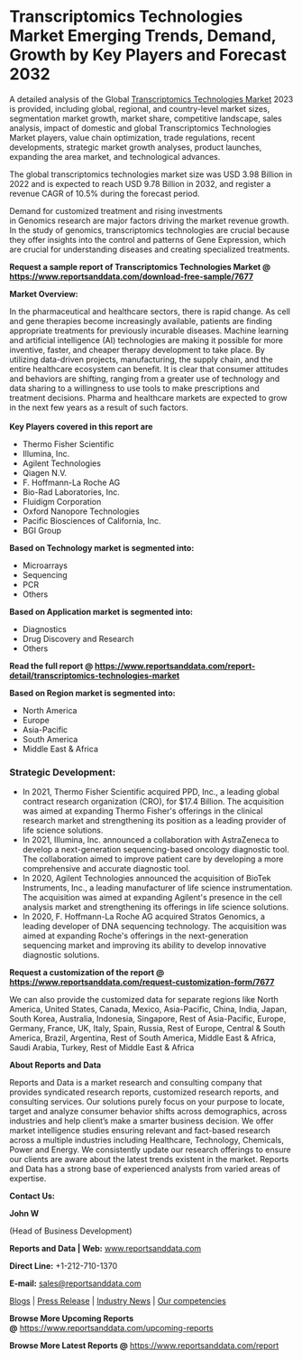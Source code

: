# Transcriptomics Technologies Market Emerging Trends, Demand, Growth by Key Players and Forecast 2032

<p>A detailed analysis of the Global <a href="https://www.reportsanddata.com/report-detail/transcriptomics-technologies-market">Transcriptomics Technologies Market</a>&nbsp;2023 is provided, including global, regional, and country-level market sizes, segmentation market growth, market share, competitive landscape, sales analysis, impact of domestic and global Transcriptomics Technologies Market players, value chain optimization, trade regulations, recent developments, strategic market growth analyses, product launches, expanding the area market, and technological advances.</p>
<p>The global transcriptomics technologies market size was USD 3.98 Billion in 2022 and is expected to reach USD 9.78 Billion in 2032, and register a revenue CAGR of 10.5% during the forecast period.</p>
<p>Demand for customized treatment and rising investments in&nbsp;Genomics&nbsp;research are major factors driving the market revenue growth. In the study of genomics, transcriptomics technologies are crucial because they offer insights into the control and patterns of&nbsp;Gene Expression, which are crucial for understanding diseases and creating specialized treatments.</p>
<p><strong>Request a sample report of Transcriptomics Technologies Market @ <a href="https://www.reportsanddata.com/download-free-sample/7677">https://www.reportsanddata.com/download-free-sample/7677</a></strong></p>
<p><strong>Market Overview:</strong></p>
<p>In the pharmaceutical and healthcare sectors, there is rapid change. As cell and gene therapies become increasingly available, patients are finding appropriate treatments for previously incurable diseases. Machine learning and artificial intelligence (AI) technologies are making it possible for more inventive, faster, and cheaper therapy development to take place. By utilizing data-driven projects, manufacturing, the supply chain, and the entire healthcare ecosystem can benefit. It is clear that consumer attitudes and behaviors are shifting, ranging from a greater use of technology and data sharing to a willingness to use tools to make prescriptions and treatment decisions. Pharma and healthcare markets are expected to grow in the next few years as a result of such factors.<br /> <br /> <strong>Key Players covered in this report are</strong></p>
<ul>
<li>Thermo Fisher Scientific</li>
<li>Illumina, Inc.</li>
<li>Agilent Technologies</li>
<li>Qiagen N.V.</li>
<li>F. Hoffmann-La Roche AG</li>
<li>Bio-Rad Laboratories, Inc.</li>
<li>Fluidigm Corporation</li>
<li>Oxford Nanopore Technologies</li>
<li>Pacific Biosciences of California, Inc.</li>
<li>BGI Group</li>
</ul>
<p><strong>Based on&nbsp;Technology market is segmented into:</strong></p>
<ul>
<li>Microarrays</li>
<li>Sequencing</li>
<li>PCR</li>
<li>Others</li>
</ul>
<p><strong>Based on Application market is segmented into:</strong></p>
<ul>
<li>Diagnostics</li>
<li>Drug Discovery and Research</li>
<li>Others</li>
</ul>
<p><strong>Read the full report @ <a href="https://www.reportsanddata.com/report-detail/transcriptomics-technologies-market">https://www.reportsanddata.com/report-detail/transcriptomics-technologies-market</a></strong></p>
<p><strong>Based on Region market is segmented into:</strong></p>
<ul>
<li>North America</li>
<li>Europe</li>
<li>Asia-Pacific</li>
<li>South America</li>
<li>Middle East &amp; Africa</li>
</ul>
<h3>Strategic Development:</h3>
<ul>
<li>In 2021, Thermo Fisher Scientific acquired PPD, Inc., a leading global contract research organization (CRO), for $17.4 Billion. The acquisition was aimed at expanding Thermo Fisher's offerings in the clinical research market and strengthening its position as a leading provider of life science solutions.</li>
<li>In 2021, Illumina, Inc. announced a collaboration with AstraZeneca to develop a next-generation sequencing-based oncology diagnostic tool. The collaboration aimed to improve patient care by developing a more comprehensive and accurate diagnostic tool.</li>
<li>In 2020, Agilent Technologies announced the acquisition of BioTek Instruments, Inc., a leading manufacturer of life science instrumentation. The acquisition was aimed at expanding Agilent's presence in the cell analysis market and strengthening its offerings in life science solutions.</li>
<li>In 2020, F. Hoffmann-La Roche AG acquired Stratos Genomics, a leading developer of DNA sequencing technology. The acquisition was aimed at expanding Roche's offerings in the next-generation sequencing market and improving its ability to develop innovative diagnostic solutions.</li>
</ul>
<p><strong>Request a customization of the report @ <a href="https://www.reportsanddata.com/request-customization-form/7677">https://www.reportsanddata.com/request-customization-form/7677</a></strong></p>
<p>We can also provide the customized data for separate regions like North America, United States, Canada, Mexico, Asia-Pacific, China, India, Japan, South Korea, Australia, Indonesia, Singapore, Rest of Asia-Pacific, Europe, Germany, France, UK, Italy, Spain, Russia, Rest of Europe, Central &amp; South America, Brazil, Argentina, Rest of South America, Middle East &amp; Africa, Saudi Arabia, Turkey, Rest of Middle East &amp; Africa</p>
<p><strong>About Reports and Data</strong></p>
<p>Reports and Data is a market research and consulting company that provides syndicated research reports, customized research reports, and consulting services. Our solutions purely focus on your purpose to locate, target and analyze consumer behavior shifts across demographics, across industries and help client&rsquo;s make a smarter business decision. We offer market intelligence studies ensuring relevant and fact-based research across a multiple industries including Healthcare, Technology, Chemicals, Power and Energy. We consistently update our research offerings to ensure our clients are aware about the latest trends existent in the market. Reports and Data has a strong base of experienced analysts from varied areas of expertise.</p>
<p><strong>Contact Us:</strong></p>
<p><strong>John W</strong></p>
<p>(Head of Business Development)</p>
<p><strong>Reports and Data | Web:</strong>&nbsp;<a href="http://www.reportsanddata.com/">www.reportsanddata.com</a></p>
<p><strong>Direct Line:</strong>&nbsp;+1-212-710-1370</p>
<p><strong>E-mail:</strong>&nbsp;<a href="mailto:sales@reportsanddata.com">sales@reportsanddata.com</a></p>
<p><a href="https://www.reportsanddata.com/blogs">Blogs</a>&nbsp;|&nbsp;<a href="https://www.reportsanddata.com/press-release">Press Release</a>&nbsp;|&nbsp;<a href="https://www.reportsanddata.com/market-news">Industry News</a>&nbsp;|&nbsp;<a href="https://www.reportsanddata.com/our-compentances">Our competencies</a></p>
<p><strong>Browse More&nbsp;Upcoming Reports @</strong>&nbsp;<a href="https://www.reportsanddata.com/upcoming-reports">https://www.reportsanddata.com/upcoming-reports</a></p>
<p><strong>Browse More Latest Reports @</strong>&nbsp;<a href="https://www.reportsanddata.com/report">https://www.reportsanddata.com/report</a></p>
